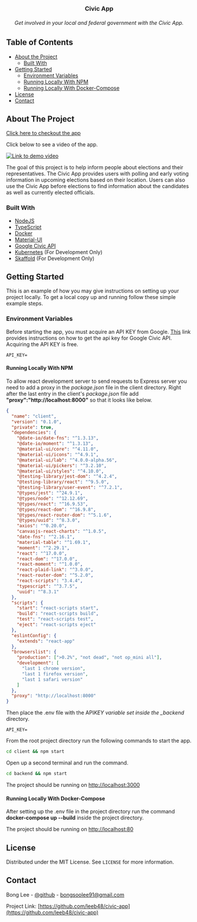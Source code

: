 <br />
<p align="center">

  <h3 align="center">Civic App</h3>

  <h6 align="center">
    Get involved in your local and federal government with the Civic App.
  </h6>
</p>

<!-- TABLE OF CONTENTS -->

## Table of Contents

- [About the Project](#about-the-project)
  - [Built With](#built-with)
- [Getting Started](#getting-started)
  - [Environment Variables](#environment-variables)
  - [Running Locally With NPM](#running-locally-with-npm)
  - [Running Locally With Docker-Compose](#Running-Locally-With-Docker-Compose)
- [License](#license)
- [Contact](#contact)

<!-- ABOUT THE PROJECT -->

## About The Project

[Click here to checkout the app](http://civic-app.us-west-1.elasticbeanstalk.com/)

Click below to see a video of the app.

[![Link to demo video](http://img.youtube.com/vi/LWh7dxjXF6g/0.jpg)](https://www.youtube.com/watch?v=LWh7dxjXF6g&ab_channel=BongLee)

The goal of this project is to help inform people about elections and their representatives. The Civic App provides users with polling and early voting information in upcoming elections based on their location. Users can also use the Civic App before elections to find information about the candidates as well as currently elected officials.

### Built With

- [NodeJS](https://nodejs.org/en/)
- [TypeScript](https://www.typescriptlang.org/)
- [Docker](https://www.docker.com/)
- [Material-UI](https://material-ui.com/)
- [Google Civic API](https://developers.google.com/civic-information)
- [Kubernetes](https://kubernetes.io/) (For Development Only)
- [Skaffold](https://skaffold.dev/) (For Development Only)

<!-- GETTING STARTED -->

## Getting Started

This is an example of how you may give instructions on setting up your project locally.
To get a local copy up and running follow these simple example steps.

### Environment Variables

Before starting the app, you must acquire an API KEY from Google. [This](https://developers.google.com/civic-information/docs/using_api) link provides instructions on how to get the api key for Google Civic API. Acquiring the API KEY is free.

```
API_KEY=
```

#### Running Locally With NPM

To allow react development server to send requests to Express server you need to add a proxy in the _package.json_ file in the client directory. Right after the last entry in the client's _package.json_ file add **"proxy":"http://localhost:8000"** so that it looks like below.

```json
{
  "name": "client",
  "version": "0.1.0",
  "private": true,
  "dependencies": {
    "@date-io/date-fns": "^1.3.13",
    "@date-io/moment": "^1.3.13",
    "@material-ui/core": "^4.11.0",
    "@material-ui/icons": "^4.9.1",
    "@material-ui/lab": "^4.0.0-alpha.56",
    "@material-ui/pickers": "^3.2.10",
    "@material-ui/styles": "^4.10.0",
    "@testing-library/jest-dom": "^4.2.4",
    "@testing-library/react": "^9.5.0",
    "@testing-library/user-event": "^7.2.1",
    "@types/jest": "^24.9.1",
    "@types/node": "^12.12.69",
    "@types/react": "^16.9.53",
    "@types/react-dom": "^16.9.8",
    "@types/react-router-dom": "^5.1.6",
    "@types/uuid": "^8.3.0",
    "axios": "^0.20.0",
    "canvasjs-react-charts": "^1.0.5",
    "date-fns": "^2.16.1",
    "material-table": "^1.69.1",
    "moment": "^2.29.1",
    "react": "^17.0.0",
    "react-dom": "^17.0.0",
    "react-moment": "^1.0.0",
    "react-plaid-link": "^3.0.0",
    "react-router-dom": "^5.2.0",
    "react-scripts": "3.4.4",
    "typescript": "^3.7.5",
    "uuid": "^8.3.1"
  },
  "scripts": {
    "start": "react-scripts start",
    "build": "react-scripts build",
    "test": "react-scripts test",
    "eject": "react-scripts eject"
  },
  "eslintConfig": {
    "extends": "react-app"
  },
  "browserslist": {
    "production": [">0.2%", "not dead", "not op_mini all"],
    "development": [
      "last 1 chrome version",
      "last 1 firefox version",
      "last 1 safari version"
    ]
  },
  "proxy": "http://localhost:8000"
}
```

Then place the .env file with the API*KEY variable set inside the \_backend* directory.

```
API_KEY=
```

From the root project directory run the following commands to start the app.

```sh
cd client && npm start
```

Open up a second terminal and run the command.

```sh
cd backend && npm start
```

The project should be running on [http://localhost:3000](http://localhost:3000)

#### Running Locally With Docker-Compose

After setting up the .env file in the project directory run the command **docker-compose up --build** inside the project directory.

The project should be running on [http://localhost:80](http://localhost:80)

<!-- LICENSE -->

## License

Distributed under the MIT License. See `LICENSE` for more information.

<!-- CONTACT -->

## Contact

Bong Lee - [@github](https://github.com/leeb46) - bongsoolee91@gmail.com

Project Link: [https://github.com/leeb48/civic-app](https://github.com/leeb48/civic-app)
